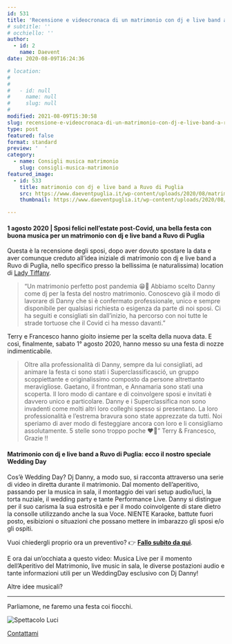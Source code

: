 ```yaml
---
id: 531
title: 'Recensione e videocronaca di un matrimonio con dj e live band a Ruvo di Puglia'
# subtitle: ''
# occhiello: ''
author:
  - id: 2
    name: Daevent
date: 2020-08-09T16:24:36

# location:
#   
#   
#   - id: null
#     name: null
#     slug: null
#   
modified: 2021-08-09T15:30:58
slug: recensione-e-videocronaca-di-un-matrimonio-con-dj-e-live-band-a-ruvo-di-puglia
type: post
featured: false
format: standard
preview: '  '
category:
  - name: Consigli musica matrimonio
    slug: consigli-musica-matrimonio
featured_image: 
  - id: 533
    title: matrimonio con dj e live band a Ruvo di Puglia
    src: https://www.daeventpuglia.it/wp-content/uploads/2020/08/matrimonio-con-dj-e-live-band-a-Ruvo-di-Puglia-300x174.jpg
    thumbnail: https://www.daeventpuglia.it/wp-content/uploads/2020/08/matrimonio-con-dj-e-live-band-a-Ruvo-di-Puglia-150x150.jpg

---
```


#### 1 agosto 2020 | Sposi felici nell’estate post-Covid, una bella festa con buona musica per un matrimonio con dj e live band a Ruvo di Puglia

Questa è la recensione degli sposi, dopo aver dovuto spostare la data e aver comunque creduto all’idea iniziale di matrimonio con dj e live band a Ruvo di Puglia, nello specifico presso la bellissima (e naturalissima) location di [Lady Tiffany](http://ladytiffany.it).

> “Un matrimonio perfetto post pandemia 😁💯 Abbiamo scelto Danny come dj per la festa del nostro matrimonio. Conoscevo già il modo di lavorare di Danny che si è confermato professionale, unico e sempre disponibile per qualsiasi richiesta o esigenza da parte di noi sposi. Ci ha seguiti e consigliati sin dall’inizio, ha percorso con noi tutte le strade tortuose che il Covid ci ha messo davanti.”

Terry e Francesco hanno gioito insieme per la scelta della nuova data. E così, finalmente, sabato 1° agosto 2020, hanno messo su una festa di nozze indimenticabile.

> Oltre alla professionalità di Danny, sempre da lui consigliati, ad animare la festa ci sono stati i Superclassificasció, un gruppo scoppiettante e originalissimo composto da persone altrettanto meravigliose. Gaetano, il frontman, e Annamaria sono stati una scoperta. Il loro modo di cantare e di coinvolgere sposi e invitati è davvero unico e particolare. Danny e i Superclassifica non sono invadenti come molti altri loro colleghi spesso si presentano. La loro professionalità e l’estrema bravura sono state apprezzate da tutti. Noi speriamo di aver modo di festeggiare ancora con loro e li consigliamo assolutamente. 5 stelle sono troppo poche ❤️💖” Terry & Francesco, Grazie !!

#### Matrimonio con dj e live band a Ruvo di Puglia: ecco il nostro speciale Wedding Day

Cos’è Wedding Day? Dj Danny, a modo suo, si racconta attraverso una serie di video in diretta durante il matrimonio. Dal momento dell’aperitivo, passando per la musica in sala, il montaggio dei vari setup audio/luci, la torta nuziale, il wedding party e tante Performance Live. Danny si distingue per il suo carisma la sua estrosità e per il modo coinvolgente di stare dietro la consolle utilizzando anche la sua Voce. NIENTE Karaoke, battute fuori posto, esibizioni o situazioni che possano mettere in imbarazzo gli sposi e/o gli ospiti.

Vuoi chiedergli proprio ora un preventivo? 👉 [**Fallo subito da qui**](http://bit.ly/Contattami-Ora1).  

E ora dai un’occhiata a questo video: Musica Live per il momento dell’Aperitivo del Matrimonio, live music in sala, le diverse postazioni audio e tante informazioni utili per un WeddingDay esclusivo con Dj Danny!

Altre idee musicali?


------------------------

Parliamone, ne faremo una festa coi fiocchi.

![Spettacolo Luci](https://www.daeventpuglia.it/wp-content/uploads/2020/04/audio_luci-300x200.jpg "audio_luci")

[Contattami](http://www.daeventpuglia.it/index.php/contatti/)
